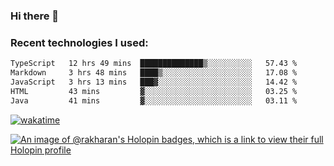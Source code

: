 ### Hi there 👋

### Recent technologies I used:
<!--START_SECTION:waka-->

```txt
TypeScript   12 hrs 49 mins  ██████████████▒░░░░░░░░░░   57.43 %
Markdown     3 hrs 48 mins   ████▒░░░░░░░░░░░░░░░░░░░░   17.08 %
JavaScript   3 hrs 13 mins   ███▓░░░░░░░░░░░░░░░░░░░░░   14.42 %
HTML         43 mins         ▓░░░░░░░░░░░░░░░░░░░░░░░░   03.25 %
Java         41 mins         ▓░░░░░░░░░░░░░░░░░░░░░░░░   03.11 %
```

<!--END_SECTION:waka-->
[![wakatime](https://wakatime.com/badge/user/fe50d444-0cee-4d14-a0b3-b9e8509eb4d0.svg)](https://wakatime.com/@fe50d444-0cee-4d14-a0b3-b9e8509eb4d0)

[![An image of @rakharan's Holopin badges, which is a link to view their full Holopin profile](https://holopin.me/rakharan)](https://holopin.io/@rakharan)
